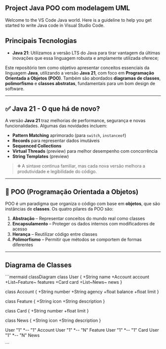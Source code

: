 ## Project Java POO com modelagem UML

Welcome to the VS Code Java world. Here is a guideline to help you get started to write Java code in Visual Studio Code.

## Principais Tecnologias
- **Java 21**: Utilizamos a versão LTS do Java para tirar vantagem da últimas inovações que essa linguagem robusta e amplamente utilizada oferece;

Este repositório tem como objetivo apresentar conceitos essenciais da linguagem **Java**, utilizando a versão **Java 21**, com foco em **Programação Orientada a Objetos (POO)**. Também são abordados **diagramas de classes**, **polimorfismo** e **classes abstratas**, fundamentais para um bom design de software.

---

## ✅ Java 21 - O que há de novo?

A versão **Java 21** traz melhorias de performance, segurança e novas funcionalidades. Algumas das novidades incluem:

- **Pattern Matching** aprimorado (para `switch`, `instanceof`)
- **Records** para representar dados imutáveis
- **Sequenced Collections**
- **Virtual Threads** (preview) para melhor desempenho com concorrência
- **String Templates** (preview)

> ➕ A sintaxe continua familiar, mas cada nova versão melhora a produtividade e legibilidade do código.

---

## 🧱 POO (Programação Orientada a Objetos)

POO é um paradigma que organiza o código com base em **objetos**, que são instâncias de **classes**. Os quatro pilares da POO são:

1. **Abstração** – Representar conceitos do mundo real como classes
2. **Encapsulamento** – Proteger os dados internos com modificadores de acesso
3. **Herança** – Reutilizar código entre classes
4. **Polimorfismo** – Permitir que métodos se comportem de formas diferentes

---



## Diagrama de Classes

´´´mermaid
classDiagram
  class User {
    +String name
    +Account account
    +List~Feature~ features
    +Card card
    +List~News~ news
  }

  class Account {
    +String number
    +String agency
    +float balance
    +float limit
  }

  class Feature {
    +String icon
    +String description
  }

  class Card {
    +String number
    +float limit
  }

  class News {
    +String icon
    +String description
  }

  User "1" *-- "1" Account
  User "1" *-- "N"  Feature
  User "1" *-- "1" Card
  User "1" *-- "N"  News

  ´´´